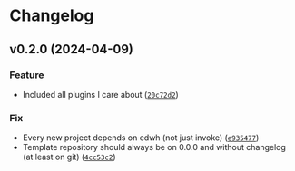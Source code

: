 # Changelog

<!--next-version-placeholder-->

## v0.2.0 (2024-04-09)

### Feature

* Included all plugins I care about ([`20c72d2`](https://github.com/robinvandernoord/edwh-robin-plugin/commit/20c72d22f025790130aad9de93e49054d5caff9e))

### Fix

* Every new project depends on edwh (not just invoke) ([`e935477`](https://github.com/robinvandernoord/edwh-robin-plugin/commit/e93547734aaea1f6fbdce890642bffaccde9a868))
* Template repository should always be on 0.0.0 and without changelog (at least on git) ([`4cc53c2`](https://github.com/robinvandernoord/edwh-robin-plugin/commit/4cc53c2fba5092c2fc930197688ffdb358b63867))